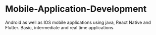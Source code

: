# Mobile-Application-Development
Android as well as IOS mobile applications using java, React Native and Flutter. Basic, intermediate and real time applications
